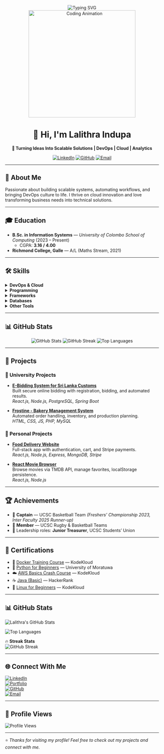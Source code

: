 
<div align="center">
  <img src="https://readme-typing-svg.herokuapp.com?font=Fira+Code&size=32&pause=1000&color=36BCF7&center=true&vCenter=true&width=600&lines=Hi+there!+I'm+Lalithra+Indupa+%F0%9F%91%8B;DevOps+Engineer+%7C+Cloud+Enthusiast;Turning+Ideas+Into+Solutions+%F0%9F%9A%80" alt="Typing SVG" />
</div>

<div align="center">
  <img src="https://media.giphy.com/media/qgQUggAC3Pfv687qPC/giphy.gif" width="350" alt="Coding Animation"/>
</div>

<h1 align="center">👋 Hi, I'm Lalithra Indupa</h1>

<p align="center">
  <b>🚀 Turning Ideas Into Scalable Solutions | DevOps | Cloud | Analytics</b>
</p>

<div align="center">
  
[![LinkedIn](https://img.shields.io/badge/LinkedIn-0077B5?style=for-the-badge&logo=linkedin&logoColor=white)](https://linkedin.com/in/your-profile)
[![GitHub](https://img.shields.io/badge/GitHub-100000?style=for-the-badge&logo=github&logoColor=white)](https://github.com/LalithraI)
[![Email](https://img.shields.io/badge/Email-D14836?style=for-the-badge&logo=gmail&logoColor=white)](mailto:your-email@example.com)

</div>

---

## 🚀 About Me
Passionate about building scalable systems, automating workflows, and bringing DevOps culture to life. I thrive on cloud innovation and love transforming business needs into technical solutions.

---

## 🎓 Education
- **B.Sc. in Information Systems** — *University of Colombo School of Computing* (2023 – Present)
  - CGPA: **3.16 / 4.00**
- **Richmond College, Galle** — A/L (Maths Stream, 2021)

---

## 🛠️ Skills

<details>
  <summary><b>DevOps & Cloud</b></summary>
  
  ![Git](https://img.shields.io/badge/Git-F05032?style=for-the-badge&logo=git&logoColor=white)
  ![Docker](https://img.shields.io/badge/Docker-2496ED?style=for-the-badge&logo=docker&logoColor=white)
  ![Kubernetes](https://img.shields.io/badge/Kubernetes-326CE5?style=for-the-badge&logo=kubernetes&logoColor=white)
  ![AWS](https://img.shields.io/badge/AWS-FF9900?style=for-the-badge&logo=amazonaws&logoColor=white)
</details>

<details>
  <summary><b>Programming</b></summary>
  
  ![C](https://img.shields.io/badge/C-00599C?style=for-the-badge&logo=c&logoColor=white)
  ![Java](https://img.shields.io/badge/Java-007396?style=for-the-badge&logo=openjdk&logoColor=white)
  ![Python](https://img.shields.io/badge/Python-3776AB?style=for-the-badge&logo=python&logoColor=white)
  ![PHP](https://img.shields.io/badge/PHP-777BB4?style=for-the-badge&logo=php&logoColor=white)
  ![JavaScript](https://img.shields.io/badge/JavaScript-F7DF1E?style=for-the-badge&logo=javascript&logoColor=black)
</details>

<details>
  <summary><b>Frameworks</b></summary>
  
  ![React](https://img.shields.io/badge/React-61DAFB?style=for-the-badge&logo=react&logoColor=black)
  ![Node.js](https://img.shields.io/badge/Node.js-339933?style=for-the-badge&logo=nodedotjs&logoColor=white)
  ![Spring Boot](https://img.shields.io/badge/Spring%20Boot-6DB33F?style=for-the-badge&logo=springboot&logoColor=white)
</details>

<details>
  <summary><b>Databases</b></summary>
  
  ![MySQL](https://img.shields.io/badge/MySQL-4479A1?style=for-the-badge&logo=mysql&logoColor=white)
  ![PostgreSQL](https://img.shields.io/badge/PostgreSQL-336791?style=for-the-badge&logo=postgresql&logoColor=white)
  ![MongoDB](https://img.shields.io/badge/MongoDB-47A248?style=for-the-badge&logo=mongodb&logoColor=white)
</details>

<details>
  <summary><b>Other Tools</b></summary>
  
  ![Linux](https://img.shields.io/badge/Linux-FCC624?style=for-the-badge&logo=linux&logoColor=black)
  ![Figma](https://img.shields.io/badge/Figma-F24E1E?style=for-the-badge&logo=figma&logoColor=white)
</details>

---

## 📊 GitHub Stats

<div align="center">
  <img src="https://github-readme-stats.vercel.app/api?username=LalithraI&show_icons=true&theme=radical&hide_border=true&count_private=true" alt="GitHub Stats" />
  <img src="https://github-readme-streak-stats.herokuapp.com/?user=LalithraI&theme=radical&hide_border=true" alt="GitHub Streak" />
  <img src="https://github-readme-stats.vercel.app/api/top-langs/?username=LalithraI&theme=radical&hide_border=true&layout=compact" alt="Top Languages" />
</div>

---

## 💼 Projects  

### 🔹 University Projects  
- **[E-Bidding System for Sri Lanka Customs](https://github.com/prvnX/ebidding-frontend.git)**  
  Built secure online bidding with registration, bidding, and automated results.  
  *React.js, Node.js, PostgreSQL, Spring Boot*  

- **[Frostine - Bakery Management System](https://github.com/Kasunshya/2-year-Project.git)**  
  Automated order handling, inventory, and production planning.  
  *HTML, CSS, JS, PHP, MySQL*  

### 🔹 Personal Projects  
- **[Food Delivery Website](https://github.com/LalithraI/food-del.git)**  
  Full-stack app with authentication, cart, and Stripe payments.  
  *React.js, Node.js, Express, MongoDB, Stripe*  

- **[React Movie Browser](https://github.com/LalithraI/MovieProject.git)**  
  Browse movies via TMDB API, manage favorites, localStorage persistence.  
  *React.js, Node.js*  

---

## 🏆 Achievements
- 🏀 **Captain** — UCSC Basketball Team *(Freshers’ Championship 2023, Inter Faculty 2025 Runner-up)*  
- 🏉 **Member** — UCSC Rugby & Basketball Teams  
- 💼 Leadership roles: **Junior Treasurer**, UCSC Students’ Union  

---

## 📜 Certifications
- 🐳 [Docker Training Course](https://learn.kodekloud.com/user/certificate/89f12f66-f83d-4025-8e40-7eaa00429e8e) — KodeKloud  
- 🐍 [Python for Beginners](https://open.uom.lk/verify) — University of Moratuwa  
- ☁️ [AWS Basics Crash Course](https://learn.kodekloud.com/user/certificate/73a88273-359f-4e78-a6e2-ae728244edc0) — KodeKloud  
- ☕ [Java (Basic)](https://www.hackerrank.com/certificates/9bd0b79dbe33) — HackerRank  
- 🐧 [Linux for Beginners](https://learn.kodekloud.com/user/certificate/3dc0747c-d484-4be4-ac5d-c2aaee500572) — KodeKloud  

---

## 📊 GitHub Stats  
![Lalithra's GitHub Stats](https://github-readme-stats.vercel.app/api?username=LalithraI&show_icons=true&theme=radical)  

![Top Languages](https://github-readme-stats.vercel.app/api/top-langs/?username=LalithraI&layout=compact&theme=radical)  

🔥 **Streak Stats**  
![GitHub Streak](https://github-readme-streak-stats.herokuapp.com/?user=LalithraI&theme=radical)  

---

## 🌐 Connect With Me  
[![LinkedIn](https://img.shields.io/badge/LinkedIn-0077B5?style=for-the-badge&logo=linkedin&logoColor=white)](https://www.linkedin.com/in/lalithraindupa/)  
[![Portfolio](https://img.shields.io/badge/Portfolio-000000?style=for-the-badge&logo=vercel&logoColor=white)](https://my-portofolio-three-tan.vercel.app/)  
[![GitHub](https://img.shields.io/badge/GitHub-181717?style=for-the-badge&logo=github&logoColor=white)](https://github.com/LalithraI)  
[![Email](https://img.shields.io/badge/Email-D14836?style=for-the-badge&logo=gmail&logoColor=white)](mailto:lalithraindupa2002@gmail.com)  

---

## 👀 Profile Views  
![Profile Views](https://komarev.com/ghpvc/?username=LalithraI&color=blue&style=for-the-badge)  

---
⭐️ *Thanks for visiting my profile! Feel free to check out my projects and connect with me.*  
